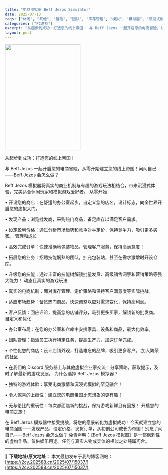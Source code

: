 ```yaml
---
title: "电商模拟器 Beff Jezos Simulator"
date: 2025-07-13
tags: ["休闲", "其他", "冒险", "团队", "库存管理", "模拟", "模拟器", "沉浸式模拟", "爱好", "策略"]
categories: ["PC游戏"]
excerpt: "从起步到成功：打造您的线上帝国！ 与 Beff Jezos 一起开启您的电商冒险，从零开始建立您的线上帝国！问问自己——Beff Jezos 会怎么做？ Beff Jezos 模拟器将真实的商业机制与有趣的游戏玩法相结合，带来沉浸式体验，完美适合休闲玩家和模拟游戏爱好者。 从零开始 • 开设您的商店&hellip;"
layout: post
---
```


<img class="aligncenter size-full wp-image-15028" src="https://2cy.202588.cn/wp-content/uploads/2025/07/2025071308362085.webp" alt="" width="241" height="339" />

从起步到成功：打造您的线上帝国！

与 Beff Jezos 一起开启您的电商冒险，从零开始建立您的线上帝国！问问自己——Beff Jezos 会怎么做？

Beff Jezos 模拟器将真实的商业机制与有趣的游戏玩法相结合，带来沉浸式体验，完美适合休闲玩家和模拟游戏爱好者。
从零开始

• 开设您的商店：在舒适的办公室起步，自定义您的店名，设计标志，向全世界开启您的虚拟大门。

• 发现产品：浏览批发商，采购热门商品，备足库存以满足客户需求。

• 设定盈利价格：通过分析市场趋势和竞争对手定价，保持竞争力，吸引更多买家。
管理和成长

• 高效完成订单：快速准确地包装物品，管理客户服务，保持高满意度！

• 拓展您的业务：招聘技能娴熟的团队，扩充包装站，甚至在需求激增时开设仓库。

• 升级您的技能：通过丰富的技能树解锁批量发货、高级销售洞察和营销策略等强大能力！
动态且真实的游戏玩法

• 真实的电商机制：面对库存管理、定价策略和保持客户满意度等实际挑战。

• 适应市场趋势：备货热门商品，快速调整以应对需求变化，保持高利润。

• 客户反馈：回应评论，提高您的店铺评分，吸引更多买家，解锁新的批发商。
自定义和优化

• 办公室布局：在您的办公室和仓库中安排家具、设备和商品，最大化效率。

• 团队管理：指派员工执行特定任务，提高生产力，加速订单完成。

• 个性化您的商店：设计店铺外观，打造难忘的品牌，吸引更多客户。
加入繁荣的社区

• 在我们的 Discord 服务器上与其他虚拟企业家交流！分享策略，获取提示，及时了解最新的游戏发展。
为什么选择 Beff Jezos 模拟器？

• 独特的游戏体验：享受电商激情和沉浸式模拟的罕见融合！

• 令人惊喜的上瘾性：建立您的电商帝国比您想象的更有趣！

• 无与伦比的重玩性：每次都面临新的挑战，保持游戏新鲜且有回报！
开启您的电商之旅！

在 Beff Jezos 模拟器中接受挑战，将您的愿景转化为虚拟成功！今天就建立您的电商强国——发现产品、设定价格、发货订单，从初创公司成长为帝国！别忘了问自己——Beff Jezos 会怎么做？
免责声明：《Beff Jezos 模拟器》是一部讽刺性的虚构作品，仅供娱乐用途。任何与真实人物或实体的相似之处纯属巧合。

---
📖 **下载地址/原文地址：** 本文最初发布于我的博客网站：[https://2cy.202588.cn/2025/07/15037/](https://2cy.202588.cn/2025/07/15037/)
